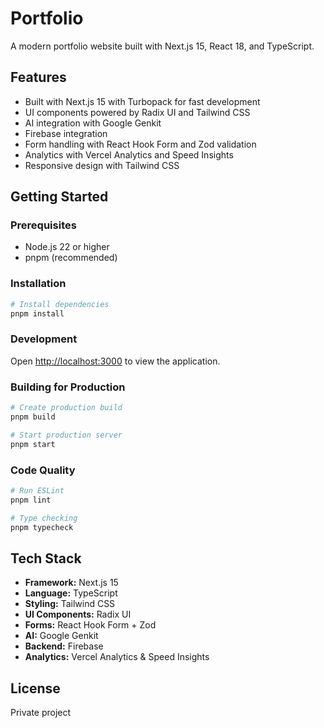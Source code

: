 # Portfolio

A modern portfolio website built with Next.js 15, React 18, and TypeScript.

## Features

- Built with Next.js 15 with Turbopack for fast development
- UI components powered by Radix UI and Tailwind CSS
- AI integration with Google Genkit
- Firebase integration
- Form handling with React Hook Form and Zod validation
- Analytics with Vercel Analytics and Speed Insights
- Responsive design with Tailwind CSS

## Getting Started

### Prerequisites

- Node.js 22 or higher
- pnpm (recommended)

### Installation

```bash
# Install dependencies
pnpm install
```

### Development

Open [http://localhost:3000](http://localhost:3000) to view the application.

### Building for Production

```bash
# Create production build
pnpm build

# Start production server
pnpm start
```

### Code Quality

```bash
# Run ESLint
pnpm lint

# Type checking
pnpm typecheck
```

## Tech Stack

- **Framework:** Next.js 15
- **Language:** TypeScript
- **Styling:** Tailwind CSS
- **UI Components:** Radix UI
- **Forms:** React Hook Form + Zod
- **AI:** Google Genkit
- **Backend:** Firebase
- **Analytics:** Vercel Analytics & Speed Insights

## License

Private project